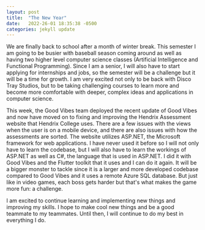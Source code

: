 ```yaml
---
layout: post
title:  "The New Year"
date:   2022-26-01 18:35:38 -0500
categories: jekyll update
---
```


We are finally back to school after a month of winter break. This semester I am going to be busier with baseball season coming around as well as having two higher level computer science classes (Artificial Intelligence and Functional Programming). Since I am a senior, I will also have to start applying for internships and jobs, so the semester will be a challenge but it will be a time for growth. I am very excited not only to be back with Disco Tray Studios, but to be taking challenging courses to learn more and become more comfortable with deeper, complex ideas and applications in computer science. 

This week, the Good Vibes team deployed the recent update of Good Vibes and now have moved on to fixing and improving the Hendrix Assessment website that Hendrix College uses. There are a few issues with the views when the user is on a mobile device, and there are also issues with how the assessments are sorted. The website utilizes ASP.NET, the Microsoft framework for web applications. I have never used it before so I will not only have to learn the codebase, but I will also have to learn the workings of ASP.NET as well as C#, the language that is used in ASP.NET. I did it with Good Vibes and the Flutter toolkit that it uses and I can do it again. It will be a bigger monster to tackle since it is a larger and more developed codebase compared to Good Vibes and it uses a remote Azure SQL database. But just like in video games, each boss gets harder but that's what makes the game more fun: a challenge.

I am excited to continue learning and implementing new things and improving my skills. I hope to make cool new things and be a good teammate to my teammates. Until then, I will continue to do my best in everything I do.